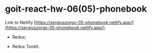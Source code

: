 # goit-react-hw-06(05)-phonebook

Link to Netlify [https://sergiuszorgo-05-phonebook.netlify.app/](https://sergiuszorgo-05-phonebook.netlify.app/).

- Redux;

- Redux Tookit.
